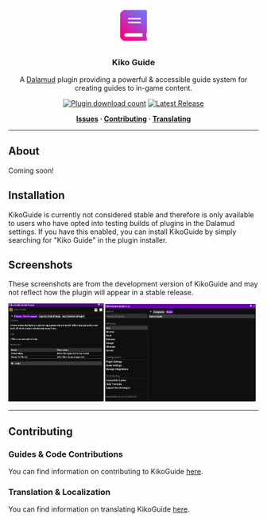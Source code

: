 <div align="center">

<img src="./.assets/icons/icon.png" alt="Kiko Guide Logo" width="15%">
  
### Kiko Guide

A [Dalamud](https://github.com/goatcorp/Dalamud) plugin providing a powerful & accessible guide system for creating guides to in-game content. 

[![Plugin download count](https://img.shields.io/endpoint?url=https://vz32sgcoal.execute-api.us-east-1.amazonaws.com/KikoGuide&color=blue&label=Plugin%20Downloads)](https://github.com/BitsOfAByte/KikoGuide) 
[![Latest Release](https://img.shields.io/github/v/release/BitsOfAByte/KikoGuide?color=blue&label=Latest%20Release)](https://github.com/BitsOfAByte/KikoGuide/releases/latest)


**[Issues](https://github.com/BitsOfAByte/KikoGuide/issues) · [Contributing](https://github.com/BitsOfAByte/KikoGuide/blob/main/CONTRIBUTING.md) · [Translating](https://github.com/BitsOfAByte/KikoGuide/blob/main/TRANSLATING.md)**
  
</div>

---

## About

Coming soon!

## Installation

KikoGuide is currently not considered stable and therefore is only available to users who have opted into testing builds of plugins in the Dalamud settings. If you have this enabled, you can install KikoGuide by simply searching for "Kiko Guide" in the plugin installer.

## Screenshots

These screenshots are from the development version of KikoGuide and may not reflect how the plugin will appear in a stable release.

<img src="./.assets/screenshots/image1.png" alt="Kiko Guide Screenshot 1" width="38%">
<img src="./.assets/screenshots/image2.png" alt="Kiko Guide Screenshot 2" width="60%">

---

## Contributing

### Guides & Code Contributions

You can find information on contributing to KikoGuide [here](./CONTRIBUTING.md).

### Translation & Localization

You can find information on translating KikoGuide [here](./TRANSLATING.md).
